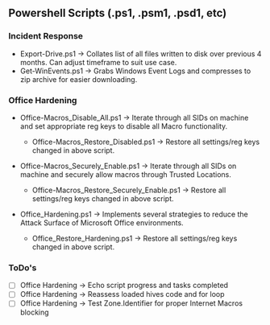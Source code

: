 ## Powershell Scripts (.ps1, .psm1, .psd1, etc)



### Incident Response
- Export-Drive.ps1 -> Collates list of all files written to disk over previous 4 months. Can adjust timeframe to suit use case.
- Get-WinEvents.ps1 -> Grabs Windows Event Logs and compresses to zip archive for easier downloading.


### Office Hardening
- Office-Macros_Disable_All.ps1 -> Iterate through all SIDs on machine and set appropriate reg keys to disable all Macro functionality.
  - Office-Macros_Restore_Disabled.ps1 -> Restore all settings/reg keys changed in above script.

- Office-Macros_Securely_Enable.ps1 -> Iterate through all SIDs on machine and securely allow macros through Trusted Locations.
  - Office-Macros_Restore_Securely_Enable.ps1 -> Restore all settings/reg keys changed in above script.

- Office_Hardening.ps1 -> Implements several strategies to reduce the Attack Surface of Microsoft Office environments.
  - Office_Restore_Hardening.ps1 -> Restore all settings/reg keys changed in above script.



### ToDo's
- [ ] Office Hardening -> Echo script progress and tasks completed
- [ ] Office Hardening -> Reassess loaded hives code and for loop
- [ ] Office Hardening -> Test Zone.Identifier for proper Internet Macros blocking
